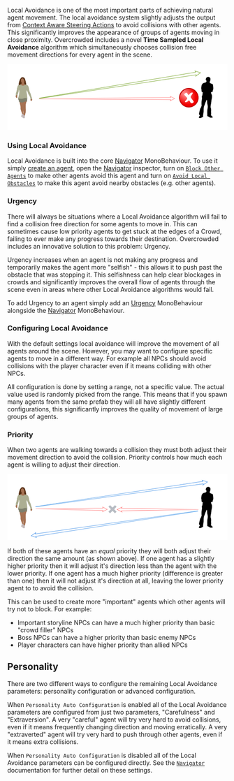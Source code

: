Local Avoidance is one of the most important parts of achieving natural agent movement. The local avoidance system slightly adjusts the output from [Context Aware Steering Actions](../SteeringActions) to avoid collisions with other agents. This significantly improves the appearance of groups of agents moving in close proximity. Overcrowded includes a novel **Time Sampled Local Avoidance** algorithm which simultaneously chooses collision free movement directions for every agent in the scene.

![Local Avoidance Steering](../images/SteeringLocalAvoidance.png)

### Using Local Avoidance

Local Avoidance is built into the core [Navigator](../../Reference/MonoBehaviours/Navigator) MonoBehaviour. To use it simply [create an agent](../../HowTo/CreateAnAgent), open the [Navigator](../../Reference/MonoBehaviours/Navigator) inspector, turn on [`Block Other Agents`](../../Reference/MonoBehaviours/Navigator#block-other-agents) to make other agents avoid this agent and turn on [`Avoid Local Obstacles`](../../Reference/MonoBehaviours/Navigator#avoid-local-obstacles) to make this agent avoid nearby obstacles (e.g. other agents).

### Urgency

There will always be situations where a Local Avoidance algorithm will fail to find a collision free direction for some agents to move in. This can sometimes cause low priority agents to get stuck at the edges of a Crowd, failing to ever make any progress towards their destination. Overcrowded includes an innovative solution to this problem: Urgency.

Urgency increases when an agent is not making any progress and temporarily makes the agent more "selfish" - this allows it to push past the obstacle that was stopping it. This selfishness can help clear blockages in crowds and significantly improves the overall flow of agents through the scene even in areas where other Local Avoidance algorithms would fail.

To add Urgency to an agent simply add an [Urgency](../../Reference/MonoBehaviours/Urgency) MonoBehaviour alongside the [Navigator](../../Reference/MonoBehaviours/Navigator) MonoBehaviour.

### Configuring Local Avoidance

With the default settings local avoidance will improve the movement of all agents around the scene. However, you may want to configure specific agents to move in a different way. For example all NPCs should avoid collisions with the player character even if it means colliding with other NPCs.

All configuration is done by setting a range, not a specific value. The actual value used is randomly picked from the range. This means that if you spawn many agents from the same prefab they will all have slightly different configurations, this significantly improves the quality of movement of large groups of agents.

### Priority

When two agents are walking towards a collision they must both adjust their movement direction to avoid the collision. Priority controls how much each agent is willing to adjust their direction.

![Local Avoidance Steering](../images/LocalAvoidanceYield.webp)

If both of these agents have an _equal_ priority they will both adjust their direction the same amount (as shown above). If one agent has a slightly higher priority then it will adjust it's direction less than the agent with the lower priority. If one agent has a much higher priority (difference is greater than one) then it will not adjust it's direction at all, leaving the lower priority agent to to avoid the collision.

This can be used to create more "important" agents which other agents will try not to block. For example:
 - Important storyline NPCs can have a much higher priority than basic "crowd filler" NPCs
 - Boss NPCs can have a higher priority than basic enemy NPCs
 - Player characters can have higher priority than allied NPCs

## Personality

There are two different ways to configure the remaining Local Avoidance parameters: personality configuration or advanced configuration.

When `Personality Auto Configuration` is enabled all of the Local Avoidance parameters are configured from just two parameters, "Carefulness" and "Extraversion". A very "careful" agent will try very hard to avoid collisions, even if it means frequently changing direction and moving erratically. A very "extraverted" agent will try very hard to push through other agents, even if it means extra collisions.

When `Personality Auto Configuration` is disabled all of the Local Avoidance parameters can be configured directly. See the [`Navigator`](../../Reference/MonoBehaviours/Navigator#personal-space-radius) documentation for further detail on these settings.